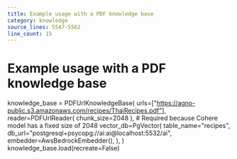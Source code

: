 ```yaml
---
title: Example usage with a PDF knowledge base
category: knowledge
source_lines: 5547-5562
line_count: 15
---
```


# Example usage with a PDF knowledge base
knowledge_base = PDFUrlKnowledgeBase(
    urls=["https://agno-public.s3.amazonaws.com/recipes/ThaiRecipes.pdf"],
    reader=PDFUrlReader(
        chunk_size=2048
    ),  # Required because Cohere model has a fixed size of 2048
    vector_db=PgVector(
        table_name="recipes",
        db_url="postgresql+psycopg://ai:ai@localhost:5532/ai",
        embedder=AwsBedrockEmbedder(),
    ),
)
knowledge_base.load(recreate=False)
```

